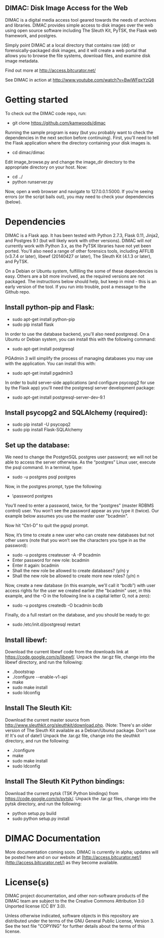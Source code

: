 DIMAC: Disk Image Access for the Web
------------------------------------
DIMAC is a digital media access tool geared towards the needs of archives and libraries. DIMAC
provides simple access to disk images over the web using open source software including
The Sleuth Kit, PyTSK, the Flask web framework, and postgres.

Simply point DIMAC at a local directory that contains raw (dd) or forensically-packaged disk 
images, and it will create a web portal that allows you to browse the file systems, download 
files, and examine disk image metadata.

Find out more at <http://access.bitcurator.net/>

See DIMAC in action at <http://www.youtube.com/watch?v=BwiWFqxYzQ8>

# Getting started
To check out the DIMAC code repo, run:

  * git clone https://github.com/kamwoods/dimac

Running the sample program is easy (but you probably want to check the dependencies in the next section before continuing). First, you'll need to tell the Flask application where the directory containing your disk images is.

  * cd dimac/dimac

Edit image\_browse.py and change the image\_dir directory to the appropriate directory on your host. Now:

  * cd ../
  * python runserver.py

Now, open a web browser and navigate to 127.0.0.1:5000. If you're seeing errors (or the script bails out), you may need to check your dependencies (below).

# Dependencies

DIMAC is a Flask app. It has been tested with Python 2.7.3, Flask 0.11, Jinja2, and Postgres 9.1 (but will likely work with other versions). DIMAC will *not* currently work with Python 3.x, as the PyTSK libraries have not yet been ported.
You'll also need a range of other forensics tools, including AFFLIB (v3.7.4 or later), libewf (20140427 or later), The Sleuth Kit (4.1.3 or later), and PyTSK.

On a Debian or Ubuntu system, fulfilling the some of these dependencies is easy. Others are a bit more involved, as the required versions are not packaged. The instructions below should help, but keep in mind - this is an early version of the tool. If you run into trouble, post a message to the Github repo. 

Install python-pip and Flask:
-----------------------------

  * sudo apt-get install python-pip
  * sudo pip install flask

In order to use the database backend, you'll also need postgresql. On a Ubuntu or Debian system, you can install this with the following command:

  * sudo apt-get install postgresql

PGAdmin 3 will simplify the process of managing databases you may use with the application. You can install this with:

  * sudo apt-get install pgadmin3

In order to build server-side applications (and configure psycopg2 for use by the Flask app) you'll need the postgresql server development package:

  * sudo apt-get install postgresql-server-dev-9.1

Install psycopg2 and SQLAlchemy (required):
-------------------------------------------

  * sudo pip install -U psycopq2
  * sudo pip install Flask-SQLAlchemy

Set up the database:
--------------------

We need to change the PostgreSQL postgres user password; we will not be able to access the server otherwise. As the “postgres” Linux user, execute the psql command. In a terminal, type: 

  * sudo -u postgres psql postgres

Now, in the postgres prompt, type the following:

  * \password postgres

You’ll need to enter a password, twice, for the “postgres” (master RDBMS control) user. You won’t see the password appear as you type it (twice). Our example below assumes you use the master user "bcadmin".

Now hit “Ctrl-D” to quit the pgsql prompt.

Now, it’s time to create a new user who can create new databases but not other users (note that you won’t see the characters you type in as the password):

  * sudo -u postgres createuser -A -P bcadmin
  * Enter password for new role: bcadmin
  * Enter it again: bcadmin
  * Shall the new role be allowed to create databases? (y/n) y
  * Shall the new role be allowed to create more new roles? (y/n) n

Now, create a new database (in this example, we'll call it “bcdb”) with user access rights for the user we created earlier (the "bcadmin" user, in this example, and the -O in the following line is a capital letter O, not a zero): 

  * sudo -u postgres createdb -O bcadmin bcdb

Finally, do a full restart on the database, and you should be ready to go:

  * sudo /etc/init.d/postgresql restart

Install libewf:
---------------

Download the current libewf code from the downloads link at https://code.google.com/p/libewf/. Unpack the .tar.gz file, change into the libewf directory, and run the following:

  * ./bootstrap
  * ./configure --enable-v1-api
  * make
  * sudo make install
  * sudo ldconfig

Install The Sleuth Kit:
-----------------------

Download the current master source from http://www.sleuthkit.org/sleuthkit/download.php. (Note: There's an older version of The Sleuth Kit available as a Debian/Ubunut package. Don't use it! It's out of date!) Unpack the .tar.gz file, change into the sleuthkit directory, and run the following:

  * ./configure
  * make
  * sudo make install
  * sudo ldconfig

Install The Sleuth Kit Python bindings:
---------------------------------------

Download the current pytsk (TSK Python bindings) from https://code.google.com/p/pytsk/. Unpack the .tar.gz files, change into the pytsk directory, and run the following:

  * python setup.py build
  * sudo python setup.py install

# DIMAC Documentation

More documentation coming soon. DIMAC is currently in alpha; updates will be posted here and on our website at [http://access.bitcurator.net/](http://access.bitcurator.net/) as they become available.

# License(s)

DIMAC project documentation, and other non-software products of the DIMAC team are subject to the the Creative Commons Attribution 3.0 Unported license (CC BY 3.0).

Unless otherwise indicated, software objects in this repository are distributed under the terms of the GNU General Public License, Version 3. See the text file "COPYING" for further details about the terms of this license.



